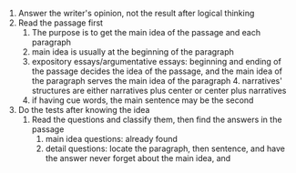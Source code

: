 1. Answer the writer's opinion, not the result after logical thinking
2. Read the passage first
	1. The purpose is to get the main idea of the passage and each paragraph
	 2. main idea is usually at the beginning of the paragraph
	  3. expository essays/argumentative essays: beginning and ending of the passage decides the idea of the passage, and the main idea of the paragraph serves the main idea of the paragraph
	   4. narratives' structures are either narratives plus center or center plus narratives
	5. if having cue words, the main sentence may be the second
 3. Do the tests after knowing the idea
	 1. Read the questions and classify them, then find the answers in the passage
		  1. main idea questions: already found
		2. detail questions: locate the paragraph, then sentence, and have the answer
		  never forget about the main idea, and 